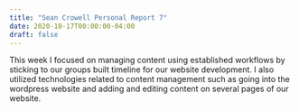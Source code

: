 ```yaml
---
title: "Sean Crowell Personal Report 7"
date: 2020-10-17T00:00:00-04:00
draft: false
---
```

This week I focused on managing content using established workflows by sticking to our groups built timeline for our website development. I also utilized technologies related to content management such as going into the wordpress website and adding and editing content on several pages of our website.
